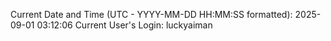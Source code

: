 Current Date and Time (UTC - YYYY-MM-DD HH:MM:SS formatted): 2025-09-01 03:12:06
Current User's Login: luckyaiman
